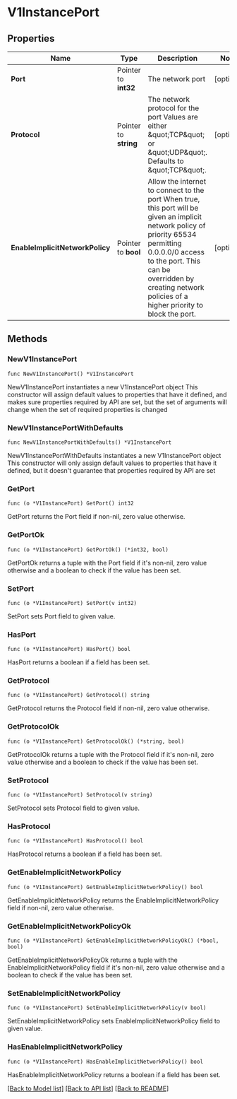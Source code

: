 # V1InstancePort

## Properties

Name | Type | Description | Notes
------------ | ------------- | ------------- | -------------
**Port** | Pointer to **int32** | The network port | [optional] 
**Protocol** | Pointer to **string** | The network protocol for the port  Values are either \&quot;TCP\&quot; or \&quot;UDP\&quot;. Defaults to \&quot;TCP\&quot;. | [optional] 
**EnableImplicitNetworkPolicy** | Pointer to **bool** | Allow the internet to connect to the port  When true, this port will be given an implicit network policy of priority 65534 permitting 0.0.0.0/0 access to the port. This can be overridden by creating network policies of a higher priority to block the port. | [optional] 

## Methods

### NewV1InstancePort

`func NewV1InstancePort() *V1InstancePort`

NewV1InstancePort instantiates a new V1InstancePort object
This constructor will assign default values to properties that have it defined,
and makes sure properties required by API are set, but the set of arguments
will change when the set of required properties is changed

### NewV1InstancePortWithDefaults

`func NewV1InstancePortWithDefaults() *V1InstancePort`

NewV1InstancePortWithDefaults instantiates a new V1InstancePort object
This constructor will only assign default values to properties that have it defined,
but it doesn't guarantee that properties required by API are set

### GetPort

`func (o *V1InstancePort) GetPort() int32`

GetPort returns the Port field if non-nil, zero value otherwise.

### GetPortOk

`func (o *V1InstancePort) GetPortOk() (*int32, bool)`

GetPortOk returns a tuple with the Port field if it's non-nil, zero value otherwise
and a boolean to check if the value has been set.

### SetPort

`func (o *V1InstancePort) SetPort(v int32)`

SetPort sets Port field to given value.

### HasPort

`func (o *V1InstancePort) HasPort() bool`

HasPort returns a boolean if a field has been set.

### GetProtocol

`func (o *V1InstancePort) GetProtocol() string`

GetProtocol returns the Protocol field if non-nil, zero value otherwise.

### GetProtocolOk

`func (o *V1InstancePort) GetProtocolOk() (*string, bool)`

GetProtocolOk returns a tuple with the Protocol field if it's non-nil, zero value otherwise
and a boolean to check if the value has been set.

### SetProtocol

`func (o *V1InstancePort) SetProtocol(v string)`

SetProtocol sets Protocol field to given value.

### HasProtocol

`func (o *V1InstancePort) HasProtocol() bool`

HasProtocol returns a boolean if a field has been set.

### GetEnableImplicitNetworkPolicy

`func (o *V1InstancePort) GetEnableImplicitNetworkPolicy() bool`

GetEnableImplicitNetworkPolicy returns the EnableImplicitNetworkPolicy field if non-nil, zero value otherwise.

### GetEnableImplicitNetworkPolicyOk

`func (o *V1InstancePort) GetEnableImplicitNetworkPolicyOk() (*bool, bool)`

GetEnableImplicitNetworkPolicyOk returns a tuple with the EnableImplicitNetworkPolicy field if it's non-nil, zero value otherwise
and a boolean to check if the value has been set.

### SetEnableImplicitNetworkPolicy

`func (o *V1InstancePort) SetEnableImplicitNetworkPolicy(v bool)`

SetEnableImplicitNetworkPolicy sets EnableImplicitNetworkPolicy field to given value.

### HasEnableImplicitNetworkPolicy

`func (o *V1InstancePort) HasEnableImplicitNetworkPolicy() bool`

HasEnableImplicitNetworkPolicy returns a boolean if a field has been set.


[[Back to Model list]](../README.md#documentation-for-models) [[Back to API list]](../README.md#documentation-for-api-endpoints) [[Back to README]](../README.md)



